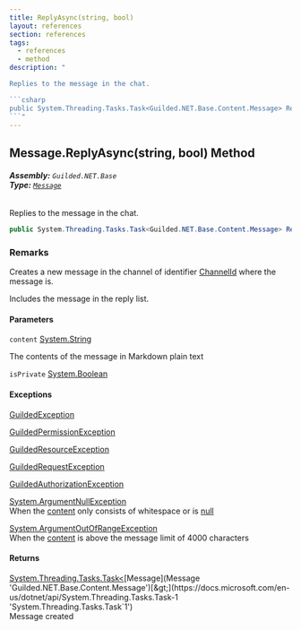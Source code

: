 ```yaml
---
title: ReplyAsync(string, bool)
layout: references
section: references
tags:
  - references
  - method
description: "

Replies to the message in the chat.

```csharp
public System.Threading.Tasks.Task<Guilded.NET.Base.Content.Message> ReplyAsync(string content, bool isPrivate);
```"
---
```


## Message.ReplyAsync(string, bool) Method
###### **Assembly:** `Guilded.NET.Base`<br/>**Type:** [`Message`](Message 'Guilded.NET.Base.Content.Message')

Replies to the message in the chat.

```csharp
public System.Threading.Tasks.Task<Guilded.NET.Base.Content.Message> ReplyAsync(string content, bool isPrivate);
```

### Remarks
  
Creates a new message in the channel of identifier [ChannelId](ChannelContent_T,S_.ChannelId 'Guilded.NET.Base.Content.ChannelContent<T,S>.ChannelId') where the message is.  
  
Includes the message in the reply list.
#### Parameters

<a name='Guilded.NET.Base.Content.Message.ReplyAsync(string,bool).content'></a>

`content` [System.String](https://docs.microsoft.com/en-us/dotnet/api/System.String 'System.String')

The contents of the message in Markdown plain text

<a name='Guilded.NET.Base.Content.Message.ReplyAsync(string,bool).isPrivate'></a>

`isPrivate` [System.Boolean](https://docs.microsoft.com/en-us/dotnet/api/System.Boolean 'System.Boolean')

#### Exceptions

[GuildedException](GuildedException 'Guilded.NET.Base.GuildedException')

[GuildedPermissionException](GuildedPermissionException 'Guilded.NET.Base.GuildedPermissionException')

[GuildedResourceException](GuildedResourceException 'Guilded.NET.Base.GuildedResourceException')

[GuildedRequestException](GuildedRequestException 'Guilded.NET.Base.GuildedRequestException')

[GuildedAuthorizationException](GuildedAuthorizationException 'Guilded.NET.Base.GuildedAuthorizationException')

[System.ArgumentNullException](https://docs.microsoft.com/en-us/dotnet/api/System.ArgumentNullException 'System.ArgumentNullException')  
When the [content](Message.ReplyAsync(string,bool)#Guilded.NET.Base.Content.Message.ReplyAsync(string,bool).content 'Guilded.NET.Base.Content.Message.ReplyAsync(string, bool).content') only consists of whitespace or is [null](https://docs.microsoft.com/en-us/dotnet/csharp/language-reference/keywords/null 'https://docs.microsoft.com/en-us/dotnet/csharp/language-reference/keywords/null')

[System.ArgumentOutOfRangeException](https://docs.microsoft.com/en-us/dotnet/api/System.ArgumentOutOfRangeException 'System.ArgumentOutOfRangeException')  
When the [content](Message.ReplyAsync(string,bool)#Guilded.NET.Base.Content.Message.ReplyAsync(string,bool).content 'Guilded.NET.Base.Content.Message.ReplyAsync(string, bool).content') is above the message limit of 4000 characters

#### Returns
[System.Threading.Tasks.Task&lt;](https://docs.microsoft.com/en-us/dotnet/api/System.Threading.Tasks.Task-1 'System.Threading.Tasks.Task`1')[Message](Message 'Guilded.NET.Base.Content.Message')[&gt;](https://docs.microsoft.com/en-us/dotnet/api/System.Threading.Tasks.Task-1 'System.Threading.Tasks.Task`1')  
Message created
